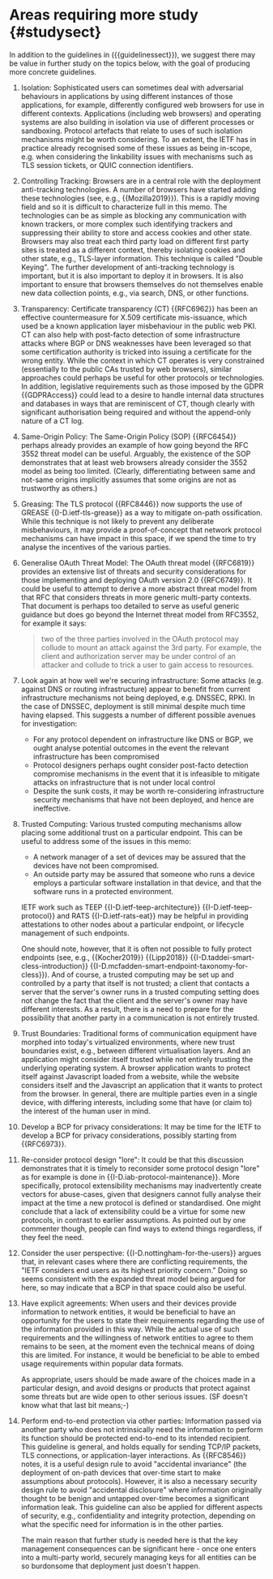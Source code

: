 # Areas requiring more study {#studysect}

In addition to the guidelines in ({{guidelinessect}}), we suggest
there may be value in further study on the topics below, with the goal
of producing more concrete guidelines.

1. Isolation:
Sophisticated users can sometimes deal with adversarial behaviours in
applications by using different instances of those applications, for example,
differently configured web browsers for use in different contexts.
Applications (including web browsers) and operating systems are also building
in isolation via use of different processes or sandboxing.  Protocol artefacts
that relate to uses of such isolation mechanisms might be worth considering.
To an extent, the IETF has in practice already recognised some of these issues
as being in-scope, e.g.  when considering the linkability issues with
mechanisms such as TLS session tickets, or QUIC connection identifiers.

1. Controlling Tracking:
Browsers are in a central role with the deployment anti-tracking
technologies.  A number of browsers have started adding these
technologies (see, e.g., {{Mozilla2019}}). This is a rapidly moving
field and so it is difficult to characterize full in this memo. The
technologies can be as simple as blocking any communication with known
trackers, or more complex such identifying trackers and suppressing
their ability to store and access cookies and other state. Browsers
may also treat each third party load on different first party sites is
treated as a different context, thereby isolating cookies and other
state, e.g., TLS-layer information.  This technique is called "Double
Keying".  The further development of anti-tracking technology is
important, but it is also important to deploy it in browsers.
It is also important to ensure that browsers themselves do not
themselves enable new data collection points, e.g., via search, DNS,
or other functions.

1. Transparency:
Certificate transparency (CT) {{RFC6962}} has been an effective countermeasure
for X.509 certificate mis-issuance, which used be a known application layer
misbehaviour in the public web PKI.  CT can also help with post-facto detection
of some infrastructure attacks where BGP or DNS weaknesses have been leveraged
so that some certification authority is tricked into issuing a certificate for
the wrong entity.
While the context in which CT operates is very constrained (essentially to the
public CAs trusted by web browsers), similar approaches could perhaps be useful
for other protocols or technologies.
In addition, legislative requirements such as those imposed by the GDPR
{{GDPRAccess}} could lead to a desire to handle internal data structures and
databases in ways that are reminiscent of CT, though clearly with significant
authorisation being required and without the append-only nature of a CT log.

1. Same-Origin Policy:
The Same-Origin Policy (SOP) {{RFC6454}} perhaps already provides an example of
how going beyond the RFC 3552 threat model can be useful. Arguably, the
existence of the SOP demonstrates that at least web browsers already consider
the 3552 model as being too limited. (Clearly, differentiating between same and
not-same origins implicitly assumes that some origins are not as trustworthy as
others.)

1. Greasing:
The TLS protocol {{RFC8446}} now supports the use of GREASE
{{I-D.ietf-tls-grease}} as a way to mitigate on-path ossification. While this
technique is not likely to prevent any deliberate misbehaviours, it may provide
a proof-of-concept that network protocol mechanisms can have impact in this
space, if we spend the time to try analyse the incentives of the various
parties.

1. Generalise OAuth Threat Model: 
The OAuth threat model {{RFC6819}} provides an extensive list of threats and
security considerations for those implementing and deploying OAuth version 2.0
{{RFC6749}}.  It could be useful to attempt to derive a more abstract threat
model from that RFC that considers threats in more generic multi-party
contexts.  That document is perhaps too detailed to serve as useful generic
guidance but does go beyond the Internet threat model from RFC3552, for example
it says: 

    > two of the three parties involved in the OAuth protocol may
    > collude to mount an attack against the 3rd party.  For example,
    > the client and authorization server may be under control of an
    > attacker and collude to trick a user to gain access to resources.

1. Look again at how well we're securing infrastructure:
Some attacks (e.g. against DNS or routing infrastructure) appear to benefit
from current infrastructure mechanisms not being deployed, e.g. DNSSEC, RPKI.
In the case of DNSSEC, deployment is still minimal despite much time having
elapsed. This suggests a number of different possible avenues for
investigation:

    - For any protocol dependent on infrastructure like DNS or BGP, we ought
      analyse potential outcomes in the event the relevant infrastructure has
been compromised
    - Protocol designers perhaps ought consider post-facto detection compromise
      mechanisms in the event that it is infeasible to mitigate attacks on
infrastructure that is not under local control
    - Despite the sunk costs, it may be worth re-considering infrastructure
      security mechanisms that have not been deployed, and hence are
ineffective.

1. Trusted Computing: Various trusted computing mechanisms allow placing some
   additional trust on a particular endpoint. This can be useful to address
some of the issues in this memo:

   * A network manager of a set of devices may be assured that the devices have
     not been compromised.
   * An outside party may be assured that someone who runs a device employs a
     particular software installation in that device, and that the software
runs in a protected environment.

    IETF work such as TEEP {{I-D.ietf-teep-architecture}}
{{I-D.ietf-teep-protocol}} and RATS {{I-D.ietf-rats-eat}} may be helpful in
providing attestations to other nodes about a particular endpoint, or lifecycle
management of such endpoints.

    One should note, however, that it is often not possible to fully protect
endpoints (see, e.g., {{Kocher2019}} {{Lipp2018}}
{{I-D.taddei-smart-cless-introduction}}
{{I-D.mcfadden-smart-endpoint-taxonomy-for-cless}}). And of course, a trusted
computing may be set up and controlled by a party that itself is not trusted; a
client that contacts a server that the server's owner runs in a trusted
computing setting does not change the fact that the client and the server's
owner may have different interests. As a result, there is a need to prepare for
the possibility that another party in a communication is not entirely trusted.

1. Trust Boundaries:
Traditional forms of communication equipment have morphed into today's
virtualized environments, where new trust boundaries exist, e.g., between
different virtualisation layers. And an application might consider itself
trusted while not entirely trusting the underlying operating system. A browser
application wants to protect itself against Javascript loaded from a website,
while the website considers itself and the Javascript an application that it
wants to protect from the browser.
In general, there are multiple parties even in a single device, with differing
interests, including some that have (or claim to) the interest of the human
user in mind.

1. Develop a BCP for privacy considerations:
It may be time for the IETF to develop a BCP for privacy considerations,
possibly starting from {{RFC6973}}.

1. Re-consider protocol design "lore":
It could be that this discussion demonstrates that it is timely to reconsider
some protocol design "lore" as for example is done in
{{I-D.iab-protocol-maintenance}}. More specifically, protocol extensibility
mechanisms may inadvertently create vectors for abuse-cases, given that
designers cannot fully analyse their impact at the time a new protocol is
defined or standardised. One might conclude that a lack of extensibility could
be a virtue for some new protocols, in contrast to earlier assumptions.  As
pointed out by one commenter though, people can find ways to extend things
regardless, if they feel the need.

1. Consider the user perspective:
{{I-D.nottingham-for-the-users}} argues that, in relevant cases where there are
conflicting requirements, the "IETF considers end users as its highest priority
concern." Doing so seems consistent with the expanded threat model being argued
for here, so may indicate that a BCP in that space could also be useful.

1. Have explicit agreements: When users and their devices provide information
   to network entities, it would be beneficial to have an opportunity for the
users to state their requirements regarding the use of the information provided
in this way. While the actual use of such requirements and the willingness of
network entities to agree to them remains to be seen, at the moment even the
technical means of doing this are limited. For instance, it would be beneficial
to be able to embed usage requirements within popular data formats.

    As appropriate, users should be made aware of the choices made in a particular
design, and avoid designs or products that protect against some threats but are
wide open to other serious issues. (SF doesn't know what that last bit means;-)

1. Perform end-to-end protection via other parties: Information passed via
   another party who does not intrinsically need the information to perform its
function should be protected end-to-end to its intended recipient. This
guideline is general, and holds equally for sending TCP/IP packets, TLS
connections, or application-layer interactions. As {{RFC8546}} notes, it is a
useful design rule to avoid "accidental invariance" (the deployment of on-path
devices that over-time start to make assumptions about protocols). However, it
is also a necessary security design rule to avoid "accidental disclosure" where
information originally thought to be benign and untapped over-time becomes a
significant information leak. This guideline can also be applied for different
aspects of security, e.g., confidentiality and integrity protection, depending
on what the specific need for information is in the other parties.

    The main reason that further study is needed here is that the key
management consequences can be significant here - once one enters into a
multi-party world, securely managing keys for all entities can be so burdonsome
that deployment just doesn't happen.

